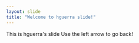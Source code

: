 ```yaml
---
layout: slide
title: "Welcome to hguerra slide!"
---
```

This is hguerra's slide
Use the left arrow to go back!